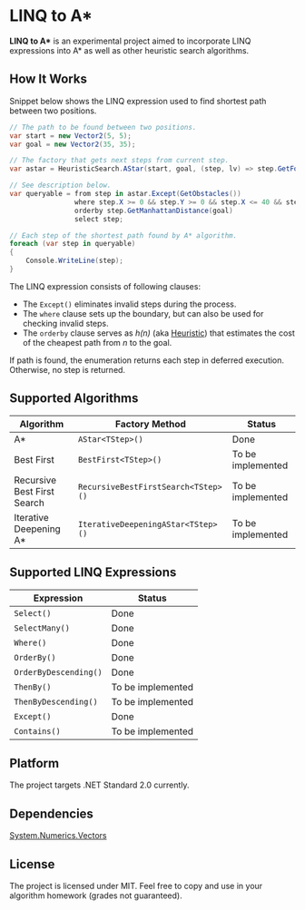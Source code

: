 # LINQ to A\*

**LINQ to A\*** is an experimental project aimed to incorporate LINQ expressions into A\* as well as other heuristic search algorithms.

## How It Works

Snippet below shows the LINQ expression used to find shortest path between two positions.

```csharp
// The path to be found between two positions.
var start = new Vector2(5, 5);
var goal = new Vector2(35, 35);

// The factory that gets next steps from current step.
var astar = HeuristicSearch.AStar(start, goal, (step, lv) => step.GetFourDirections(1));

// See description below.
var queryable = from step in astar.Except(GetObstacles())
                where step.X >= 0 && step.Y >= 0 && step.X <= 40 && step.Y <= 40
                orderby step.GetManhattanDistance(goal)
                select step;

// Each step of the shortest path found by A* algorithm.
foreach (var step in queryable)
{
    Console.WriteLine(step);
}
```

The LINQ expression consists of following clauses:

* The `Except()` eliminates invalid steps during the process.
* The `where` clause sets up the boundary, but can also be used for checking invalid steps.
* The `orderby` clause serves as *h(n)* (aka [Heuristic](https://en.wikipedia.org/wiki/Heuristic)) that estimates the cost of the cheapest path from *n* to the goal.

If path is found, the enumeration returns each step in deferred execution. Otherwise, no step is returned.

## Supported Algorithms

|Algorithm|Factory Method|Status|
|----------|----------|----------|
|A\*|`AStar<TStep>()`|Done|
|Best First|`BestFirst<TStep>()`|To be implemented|
|Recursive Best First Search|`RecursiveBestFirstSearch<TStep>()`|To be implemented|
|Iterative Deepening A\*|`IterativeDeepeningAStar<TStep>()`|To be implemented|

## Supported LINQ Expressions

|Expression|Status|
|----------|----------|
|`Select()`|Done|
|`SelectMany()`|Done|
|`Where()`|Done|
|`OrderBy()`|Done|
|`OrderByDescending()`|Done|
|`ThenBy()`|To be implemented|
|`ThenByDescending()`|To be implemented|
|`Except()`|Done|
|`Contains()`|To be implemented|

## Platform

The project targets .NET Standard 2.0 currently.

## Dependencies

[System.Numerics.Vectors](https://www.nuget.org/packages/System.Numerics.Vectors/)

## License

The project is licensed under MIT. Feel free to copy and use in your algorithm homework (grades not guaranteed).
